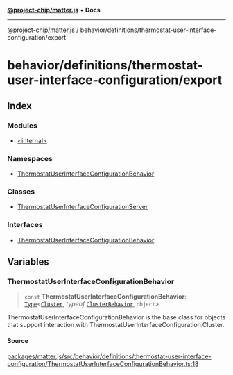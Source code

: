 [**@project-chip/matter.js**](../../../../README.md) • **Docs**

***

[@project-chip/matter.js](../../../../modules.md) / behavior/definitions/thermostat-user-interface-configuration/export

# behavior/definitions/thermostat-user-interface-configuration/export

## Index

### Modules

- [\<internal\>](-internal-/README.md)

### Namespaces

- [ThermostatUserInterfaceConfigurationBehavior](namespaces/ThermostatUserInterfaceConfigurationBehavior/README.md)

### Classes

- [ThermostatUserInterfaceConfigurationServer](classes/ThermostatUserInterfaceConfigurationServer.md)

### Interfaces

- [ThermostatUserInterfaceConfigurationBehavior](interfaces/ThermostatUserInterfaceConfigurationBehavior.md)

## Variables

### ThermostatUserInterfaceConfigurationBehavior

> `const` **ThermostatUserInterfaceConfigurationBehavior**: [`Type`](../../../cluster/export/namespaces/ClusterBehavior/interfaces/Type.md)\<[`Cluster`](../../../../cluster/export/namespaces/ThermostatUserInterfaceConfiguration/interfaces/Cluster.md), *typeof* [`ClusterBehavior`](../../../cluster/export/namespaces/ClusterBehavior/README.md), `object`\>

ThermostatUserInterfaceConfigurationBehavior is the base class for objects that support interaction with ThermostatUserInterfaceConfiguration.Cluster.

#### Source

[packages/matter.js/src/behavior/definitions/thermostat-user-interface-configuration/ThermostatUserInterfaceConfigurationBehavior.ts:18](https://github.com/project-chip/matter.js/blob/7a8cbb56b87d4ccf34bec5a9a95ab40a1711324f/packages/matter.js/src/behavior/definitions/thermostat-user-interface-configuration/ThermostatUserInterfaceConfigurationBehavior.ts#L18)
